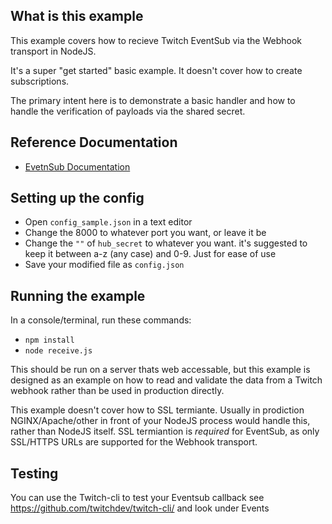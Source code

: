 ## What is this example

This example covers how to recieve Twitch EventSub via the Webhook transport in NodeJS.

It's a super "get started" basic example. It doesn't cover how to create subscriptions.

The primary intent here is to demonstrate a basic handler and how to handle the verification of payloads via the shared secret.

## Reference Documentation

- [EvetnSub Documentation](https://dev.twitch.tv/docs/eventsub)

## Setting up the config

- Open `config_sample.json` in a text editor
- Change the 8000 to whatever port you want, or leave it be
- Change the `""` of `hub_secret` to whatever you want. it's suggested to keep it between a-z (any case) and 0-9. Just for ease of use
- Save your modified file as `config.json`

## Running the example

In a console/terminal, run these commands:

- `npm install`
- `node receive.js`

This should be run on a server thats web accessable, but this example is designed as an example on how to read and validate the data from a Twitch webhook rather than be used in production directly.

This example doesn't cover how to SSL termiante. Usually in prodiction NGINX/Apache/other in front of your NodeJS process would handle this, rather than NodeJS itself.
SSL termiantion is _required_ for EventSub, as only SSL/HTTPS URLs are supported for the Webhook transport.

## Testing

You can use the Twitch-cli to test your Eventsub callback see https://github.com/twitchdev/twitch-cli/ and look under Events
